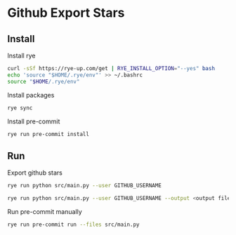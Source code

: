 # Github Export Stars

## Install

Install rye

```bash
curl -sSf https://rye-up.com/get | RYE_INSTALL_OPTION="--yes" bash
echo 'source "$HOME/.rye/env"' >> ~/.bashrc
source "$HOME/.rye/env"
```

Install packages

```bash
rye sync
```

Install pre-commit

```bash
rye run pre-commit install
```

## Run

Export github stars

```bash
rye run python src/main.py --user GITHUB_USERNAME
```

```bash
rye run python src/main.py --user GITHUB_USERNAME --output <output file name>
```

Run pre-commit manually

```bash
rye run pre-commit run --files src/main.py
```
